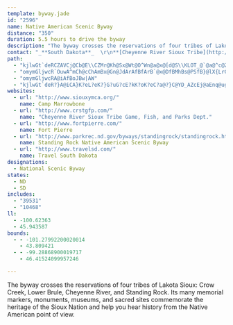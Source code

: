 ```yaml
---
template: byway.jade
id: "2596"
name: Native American Scenic Byway
distance: "350"
duration: 5.5 hours to drive the byway
description: "The byway crosses the reservations of four tribes of Lakota Sioux: Crow Creek, Lower Brule, Cheyenne River, and Standing Rock. Its many memorial markers, monuments, museums, and sacred sites commemorate the heritage of the Sioux Nation and help you hear history from the Native American point of view."
contact: "_**South Dakota**_  \r\n**[Cheyenne River Sioux Tribe](http://www.crstgfp.com)**  \r\n 605-964-7812  \r\n\r\n**[Lower Brule Sioux Tribal Tourism](http://www.lbst.org)**  \r\n 605-473-5561  \r\n\r\n_**North Dakota**_  \r\n**Sitting Bull College**  \r\n 701-854-8010   \r\n [Send E-mail](mailto:pamelat@sbci.edu )"
path: 
  - "kjlwGt`deRCZAVCj@Cb@E\\CZMr@Kh@Sx@Wt@O^Wn@a@x@[d@S\\KLOT_@`@a@^c@ZUL[Ta@Pg@Ne@LOBwx@FsYEyEDurGFqEJwEr@iE~A}DdC{AhA_BbB{BzC}AjCiWri@eEbHoD~EyEfFss@to@ubAb|@sFlEkbBl`AcCcCwCqBeC_AsA_@yCScaDDeMLmGf@aGdAqFjBoDzA_GbDkg@l\\yKzG_D|AwDzA}GfBcFv@uIf@ssD?kOj@s}@lIaf@xEyQ~AiDN}DPoHJko@y@eFcAqDoAsBeAoBwAoDiD}@eAySyXsPgTmwA_lBoVs[uCgCqD_CmD}AcE_AaBOyBEm^CepHJm^?qBG_Fm@sEkAmDsAcCwA{EoD_B_B_EaF}AeCkFgGoBeBqBuAeE_CoDqAwCo@cEi@cCOmGFow@rIwDNgE?aHa@cIsAqD_Ak`Aq_@cG{AuC_@uCOsCBgFZoeA~OcHZ}DAcEQgD_@wDq@sGiBsDsAkj@wVqP}GeGuAoDe@aDSsFKqJAcsEQiWe@}SGc}BC}Gl@}DdAsDdByPnKiEjBmBd@iDZmBEwJuAsAEaBDaBTwAd@sFvC"
  - "omymGljwcR`OuwA^mCh@cChAmBx@Gn@JdArAfBfArB`@x@DfBMhBs@PSfB}@lX{LrGcFl@_@rBw@~Ae@`Fs@`]oGfJmBvIqCjIaDvBgAz@w@hC_D|RqWbBmBhFgFvCyBdu@kf@{@aDSgB?kBNgAb@yAjA_Btc@ae@`EeFhQqVxBkC|AuAlG{ExBqCfBmDbHiV|FoOr@aBXg@LQl@aAz@cAdB_BlCuBbAcAz@mAvGcOx@_DlBwO`@_Cp@{BnAqCrBsCpI_H`BmBhAmBvCuG|AyCxB_DbBgBtQ{O|AmBrAyBdBkEbA}D^yBXmCNsEUszDC}dCFypHYsIc@_HmTkbDIsAAgCFeDR{B|@gFdAeDrHoPfAkEb@wED_FOyD_Emp@C}CTeGx@{Fn@kClAmDdAsBr@kAhCyCpJ}HlAsAn@y@r@}Ar@uBZ_BTaBHqB@mq@LuB^_Cb@yAj@oAlAkBbBqAvK{EpC{AxB}Bx@gAlvBqpD|OwWhAgCj@sCPeBForAEyFSoC_BsIiB_Fy`@it@qAoDaAwFS{DFoxBYgFo@gE{FqWYyBEmCNqEbA{Dds@_kBrAsEvAgHh@uEnXasChAgJt@kEtHs_@nBsHhAyCxAmCrNkTjAwBfB{Dz@kC`AgD|^w}Al@iENcGMuJoBscAAmENaDV_D|@mEbBoFtc@ux@|BeChCsAfC_@jP_@lESjaBsMdBAlBV~@T|Ax@x@x@hAdBnAzCt@jEFdCGhCYlCk@lCqIzT_@~Ak@`EIdBDrCH`Bj@xD`G|RnA`Gb@lC^~DXrEDfGErDSfDe@dFg@dDkSreAc@`DYdDOfDE`FNzG^dFh@lDXlBxA`G|AfEnCjFzEhHtf@vs@fDdEhCpBlBz@hBj@t_AvPfEh@t@@tAElEmAhAq@bDuCzn@gl@bAsAlBmDd@qArBgHbAmBdAsAxBsBpQmLnCmB~CmCdKgMhV_b@|BiG|@mFn@_Gn@_D~B}FzA_CdBgBjBqAjF_B|Es@nBq@vAaAvEyEtRoTx@oAx@qBhHcVvAgElBoDzAkBfW}PrBwBbDcFvFkLlD{F~CmD`FmDbx@ah@`GeE|AaBrCyDlHaMhMiSpBsBlCqApLgDvDsBlUiQ~@aAfB_Dj@{An@gE|@mLNyA^kB^yArC{FpIy[x@qCn@{AhAqBbBgBpLsIxAyAh@s@|@sBvHkTtAiEjAwC`BwCjBeBzB_AnQ{F|F_BbBUzKEpAKdDy@|BsAtB_ChL}RpA_BrC{BzB}@hCSjwBAlCq@rCkBhBgCfAmC^{Ap@yFS{aBKslC^ykFVevBOkGSsCYkCw@kFcK{c@mBaMs@oGiPmrCMeKDiHhBibBKiGWkEe@cEe@kCsAsFkBgF}Pg_@iNc[wI{QiBmF}A{Gi@yD_@mEO{FUoy@KaGq@uMiBiTIgELuEf@mExZgvAxAaFnAgCrAcBdAgAbBaAz_@yPzHmDxByAtZiWtBiChAgC\\yAj@eFByCIcr@Hqc@TsDx@oHbCyKnD}MtB{Id@eFJiHO}Di@iF_Sq`Ao@mDOaBe@kGmBot@DuDn@yMtNeaAvAiKj@uCxAeGfAyChAmCtSeb@t@yBh@aC\\gCN_C?eDIoB_@iDiDqNlz@kg@~BiBdBwBlAmBvAeDhA{Dj@eD`j@_`Ex@eEnAeD|BgEhBeCnRkUfDeC|DuBxDcApGiA~AQpHPhBQtAa@jC}Bt@aAlEeHvAaBnA_AhDsApEs@vKaArAc@nA_AlBeC~@aBb@mAt@gElA{M~BcUxJwbAz@aHfBuJdAeF~@sDhC{IlAiDrD_JxCiG|DaH`FmHbHqItFgF~h@ac@jG{F~E_Gze@go@}b@_`AsS_e@sGcNcDmD}BqBiBgAqCgAiCq@mE[cDFeQtAkFVcIKkNy@aF?qH^a^rEeCT]@c@BW?W@O?SCIA]GeBGm@Gg@Gy@Mk@Me@Qe@Ic@M_B_@QA}Cw@yCa@cQkDuBSgB@iBPcEjA_An@sv@ru@}BhB_D~A}Cj@iCDwBMgAWqBs@cDyByQ{PqBaCaBqCaAyBiAiDoT{z@y@mCyBcFhw@QpBW`Am@|@gAhAeDhUk~@rD{ObAiDxAwEjQgg@nDiKb\\ylAvCoJtxAgbE|C_GtAgBxp@uu@rCuDxAuCt@wBpGwUbAyBtAuBtrAgrA~BmC`BqDZmA\\yBNyBDsAEqc@`n@[fIe@`j@sFvEg@tCw@lBeA~@{@x@eAhAsBrAmEjIq]hByDhBoBt@k@`]{PvSaL|^ySnDiBtCcAvEw@fX_CnCg@fCeA~ByAlAgAh\\a[`C}AnBeA|CmAlCw@|Cw@bDa@xE_BpGaBlEy@dHk@tVKd`AD`f@GlEElB?z@AtAE|@E^EbEs@lY{GtKcBpJy@fL_@dIk@`XaDlMStJL|BVlmA|Tnv@lO`CRhIJjIUvHc@bEiBvBsAdGiJrPoXvBiB~@k@lEgBfAu@`TcH|Ee@jEr@vDpBxjAj{@dTfOna@~UvGdChNdDbErBfFtDdP|NxBdDxA~Cr@`Cx@rDb@dDtApN^pFnAtNpBpQh@rBtArCbBlBx@j@x@XrC^pYzBpAVpCv@bC|@jAr@LHTLfBfAnDrBdDjBvCdB~D`Cz@f@PN`@T"
  - "omymGljwcRA@iAfBoJBw|AW"
  - "kjlwGt`deR?}A@iCA}K?eL?eK?}G?uG?cE?kK?oK?eC?a@?}C@YD_AZcEj@aEnq@ugDt@iE\\gCRsDJkFRmoDJyCXaCr@eDx@sB`AeBlAsAlx@{p@zGaFlIyFdj@m^~BkBrBeChAgB~AmDhq@eeBlHwOxD_HjG}Jvg@ss@bDaEtDeDlCeBl|A}p@lHuDnHsFxCmCln@_q@|CcEdo@}`An@y@rBkBhCoAr@QtBYzrA?jDLrEl@|EjBhAj@bBfA~ArAxDnEdDrFjBrEnB~GjRvs@h@dB~A`EbBjDzAzBbBrBhAjApDrC`B~@zBz@tFpAjDRds@BjtNCrCBvDRtEx@|C~@|CnAfEjC|DfDxAxAnDxEjqAdiBlDxDlCzBbEdClEhBdBh@nGdAbDNnkHDrGJpCXbC`@nCv@fCdAxBfAtD`CrrA~gAfIjH|@nAxAdDj@pBr@`FJrDBdTDdBTjCh@tCl@fBh@lAnAnBj@n@vAbAr@Z`A\\xAR~BEj@KhAYlAk@bj@_^|J{GzFmFrCkDnC{D~BgEdDyH`BgFxAsFlR}~@rAiEvBuEpAiBtKiKbBy@|EkArCg@|B}@~AiAlU{RrA_B~AmC~Ny\\~@kAbA_A`C_AxAOdBFnC~@fBzAxWv[|AfAbCdAxCd@bC?dCe@vCyA~rAy}@bC}@bCY|B?vGj@SdDBtAFjC^fDxAxFzF|Q~@pC`DvHrDrGbCdDfTdWjDlF|CzFfEfLfLx\\pGfSvR`l@jA~Er@tEZrI?lAUfF_BpQsAxKmBpUq@lGwBzUs@|GmBlNu\\hqBLz@Ld@hSbJ~S|I|CbAxEn@bDHxwDK|^Dz}@KbDDnBPfB^~ClA~AdApDrDzpAzqBvGtJxXf`@zFxJpGtNbD`Jb]dgAt]c_@`FoG|Q}VnCaEpA}Bp@{Ax@yCd@aDn@aH\\qBf@mBpAqC~@mAdAeA`JoFlA}@lBsBxAmCt@gBh@qB^oB|@mJTuAz@mChAcBxAeApA[|AC~AJhBb@dAf@|@r@rAdBtDnIzCdFhBtBrBrBlCvBnCxAlFtAj`@fI|_@fHtA^bGxBrNzFdCp@pDR`eBE|BPtBj@hAl@bAz@vBxC|I|QbDpHxAxCRn@~AdDhBxC|AfBbAv@nBz@jAVtBJdO@boBEdRDpAJrBt@bHdEnExBpBRdW?tDSlDmArBqA~IgKlBuAnKkErBg@lBKp@DbBd@vFfDxC`A|D\\|@EpMJTJbCHtHATLrBVhBl@|Ar@~BvAbCfCrBfDlCzG~@rE~ArE`IzMRF`DaBdC_AvEy@vCQdj@s@tPEtIY`GBlKO`Va@`E_@dBm@~BeA|BeBrCgDhByDrAiE~@qFb@{FJsC?oFBqe@b@}J`@qE|@oGrAmGhK__@d@qCFgBG_C]eCgIgXkDmM[kBc@iEOeFB_EPiElCye@l@iNDqCB{N]}dDGcPm@aFm@sCa@qAwAyCyDuFiAmB}@yBiAuDa@wCS_DGqRRaG\\wCl[g}At`@eoBl@eEPoEj@coJk@kpBLmId@iIlBmKxAcFp@eB`BgDxA_CnBqChAiAxIwGl|@an@|BmAhFaBnjBoZ|DYhhHDf_A?|EGrDYnQeC`mBkZnCWdBP`Bp@b[dQzGdD`HtBtDx@jDd@~CR~JPtcC?nGR~e@`G`Dn@pJhCrvAra@tC|ArOtKdBv@hBf@hyBpQ|lA`PvE`AdBp@dBdA~EzEpoBhvBxGdH|ArAjAv@`Bl@|UnDjCXlBBd^Sw|@x`C_Qfe@oaAh`CiFlLsC`FqAlBoExFcyBvaC{QtS}BxCsC`FyCbIiAlEoA~Gi@`F]fGK~JN~}NCdFSlDQrBi@rDif@n}B{EbVaMll@_CtNwCdT_C|N_^|iAcDfLk@bCk@vCg@lFInDDfFNdDvC|[|Ir|@nP~dBbAxJrBnLlCfLdj@joBxH`YnSlt@lF|Q|HnUtKxXfMtYvpA~oCph@lcAvLvUnC`GtCjHra@~iAjOla@tJbTvTlc@xE`JtnBxlD`E~HrAlDfAhDv@hDbAfFpe@fxCdBbItArEjBrExCzFlCxDztBjjCbClDtB`E|AjDxChJpp@fiCx@bDvB`LtAdJxAxNr@fK^`KH|MDn}BOn~DB~zHUd~BYblLDnQNvFd@rG^jDhAhH|B~IbDnIbD~FhDrEzo@|t@dCdDzCnGxAtEbAlEn@jFRzCN~EHnwCFbbGAprBNbyBO||BpK?ruLGfy@DlKI~tBD|oHG`n@Dzp@InGb@tE`AbGpBlB`@hBRtBB~H_AxRaDfDQl~ETdFUtDy@lCkA`EuChCyCdA_B~@gB|FsMhd@aeAxAiC|BuClBeB~B{AlDyArA_@lFe@frBKlBEbDYhBa@hBq@bEeC|AoA~BqC`kA{bBhDeEvDaDlEqBhBg@jBSbDKhm@r@lGk@`Dq@nE{AdMuGn_DogBvb@yUlk@i\\~As@xAeA~CuCl@s@bC_EdB_EvB{Jj@uERkDHsC?aKMiGAuHMmEa@c_@Yai@_@wTAsI]_LOsQs@yMIuK?eZFoLtAgv@d@}SHmBx@yGv@eDj@gBhB_EzA{BdAkAdAaAjAs@zCsAnDq@rpCa@fCCvFk@xD{@jC{@nEwBf^wVfXqRvBkAbDsA`GwArEe@|FCnzM`AdaFLjwGp@~mFEplLk@d@w^LsJNsKF_F?cH?mF?YAiA?uDA_@?}G@_D?i@?aFCchFFk`@By{FEqlFBgjCM}bDL{~NCgSK}Lw@ul@QaKMsDo@eIe@oE_Lus@yCoTiB}J{Luw@iBmKwEc]{DqSuBaO_BoMgWy_By@eGoAiOUaGMaGTafGLop@EmLJq}@TgsQE{j@D_e@J_Gl@mJ|@iGzAmH|AoF|BeGnBuD~JmPtBmEvBeGnAcFbAkFx@cHj@{JHeDDq[HmsA\\giC?siBH{HMyN?}OYuRcB{l@eBok@i@eIm@oEk@sCe\\sgAy@}D_@mC[iCc@sGG}E?cUVq{B?wSOuKwHayCsAmf@IkFJuD^yEv@kEb@iBbAyC`d@yeAlA_DbB{Fz@sD|C}PbBqGvBsFxAoCdPiW~A{C|A}D~@}CbA_GrEsb@RmB"
websites: 
  - url: "http://www.siouxymca.org/"
    name: Camp Marrowbone
  - url: "http://www.crstgfp.com/"
    name: "Cheyenne River Sioux Tribe Game, Fish, and Parks Dept."
  - url: "http://www.fortpierre.com/"
    name: Fort Pierre
  - url: "http://www.parkrec.nd.gov/byways/standingrock/standingrock.html"
    name: Standing Rock Native American Scenic Byway
  - url: "http://www.travelsd.com/"
    name: Travel South Dakota
designations: 
  - National Scenic Byway
states: 
  - ND
  - SD
includes: 
  - "39531"
  - "10468"
ll: 
  - -100.62363
  - 45.943587
bounds: 
  - - -101.27992200020014
    - 43.809421
  - - -99.28868900019717
    - 46.41524099957246

---
```


The byway crosses the reservations of four tribes of Lakota Sioux: Crow Creek, Lower Brule, Cheyenne River, and Standing Rock. Its many memorial markers, monuments, museums, and sacred sites commemorate the heritage of the Sioux Nation and help you hear history from the Native American point of view.